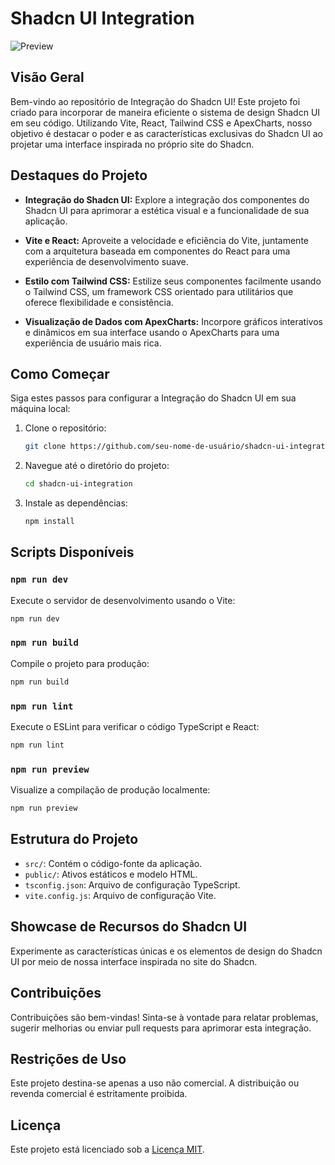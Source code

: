 # Shadcn UI Integration

![Preview](https://imgur.com/0D5eJTf.png)

## Visão Geral

Bem-vindo ao repositório de Integração do Shadcn UI! Este projeto foi criado para incorporar de maneira eficiente o sistema de design Shadcn UI em seu código. Utilizando Vite, React, Tailwind CSS e ApexCharts, nosso objetivo é destacar o poder e as características exclusivas do Shadcn UI ao projetar uma interface inspirada no próprio site do Shadcn.

## Destaques do Projeto

- **Integração do Shadcn UI:** Explore a integração dos componentes do Shadcn UI para aprimorar a estética visual e a funcionalidade de sua aplicação.

- **Vite e React:** Aproveite a velocidade e eficiência do Vite, juntamente com a arquitetura baseada em componentes do React para uma experiência de desenvolvimento suave.

- **Estilo com Tailwind CSS:** Estilize seus componentes facilmente usando o Tailwind CSS, um framework CSS orientado para utilitários que oferece flexibilidade e consistência.

- **Visualização de Dados com ApexCharts:** Incorpore gráficos interativos e dinâmicos em sua interface usando o ApexCharts para uma experiência de usuário mais rica.

## Como Começar

Siga estes passos para configurar a Integração do Shadcn UI em sua máquina local:

1. Clone o repositório:

   ```bash
   git clone https://github.com/seu-nome-de-usuário/shadcn-ui-integration.git
   ```

2. Navegue até o diretório do projeto:

   ```bash
   cd shadcn-ui-integration
   ```

3. Instale as dependências:

   ```bash
   npm install
   ```

## Scripts Disponíveis

### `npm run dev`

Execute o servidor de desenvolvimento usando o Vite:

```bash
npm run dev
```

### `npm run build`

Compile o projeto para produção:

```bash
npm run build
```

### `npm run lint`

Execute o ESLint para verificar o código TypeScript e React:

```bash
npm run lint
```

### `npm run preview`

Visualize a compilação de produção localmente:

```bash
npm run preview
```

## Estrutura do Projeto

- `src/`: Contém o código-fonte da aplicação.
- `public/`: Ativos estáticos e modelo HTML.
- `tsconfig.json`: Arquivo de configuração TypeScript.
- `vite.config.js`: Arquivo de configuração Vite.

## Showcase de Recursos do Shadcn UI

Experimente as características únicas e os elementos de design do Shadcn UI por meio de nossa interface inspirada no site do Shadcn.

## Contribuições

Contribuições são bem-vindas! Sinta-se à vontade para relatar problemas, sugerir melhorias ou enviar pull requests para aprimorar esta integração.

## Restrições de Uso

Este projeto destina-se apenas a uso não comercial. A distribuição ou revenda comercial é estritamente proibida.

## Licença

Este projeto está licenciado sob a [Licença MIT](LICENSE).
